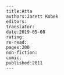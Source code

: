 
    ---
    title:Atta
    authors:Jarett Kobek
    editors:
    translator:
    date:2019-05-08
    rating:
    re-read:
    pages:200
    non-fiction:
    comic:
    published:2011
    ---

    